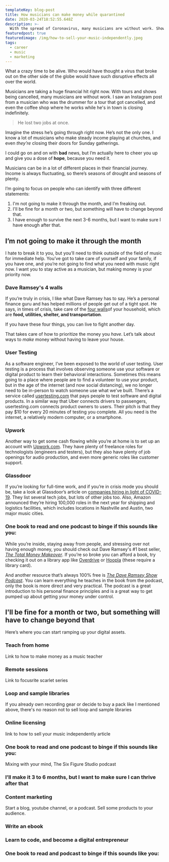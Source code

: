 ```yaml
---
templateKey: blog-post
title: How musicians can make money while quarantined
date: 2020-03-24T18:52:55.648Z
description: >-
  With the spread of Coronavirus, many musicians are without work. Shows and tours have been cancelled, and even churches have stopped gathering for the foreseeable future. I want to give musicians hope and ideas for how they can overcome financial hurdles in these difficult times.
featuredpost: true
featuredimage: /img/how-to-sell-your-music-independently.jpeg
tags:
  - career
  - music
  - marketing
---
```


What a crazy time to be alive. Who would have thought a virus that broke out on the other side of the globe would have such disruptive effects all over the world.

Musicians are taking a huge financial hit right now. With tours and shows being cancelled, many musicians are without work. I saw an Instagram post from a musician who was the drummer for a tour that got cancelled, and even the coffee shop where he works while he's in town is closing indefinitely.

> He lost two jobs at once.

Imagine the stress he’s going through right now. He’s not the only one. I know a lot of musicians who make steady income playing at churches, and even _they’re_ closing their doors for Sunday gatherings.

I could go on and on with **bad** news, but I’m actually here to cheer you up and give you a dose of **hope**, because you need it.

Musicians can be in a lot of different places in their financial journey. Income is always fluctuating, so there’s seasons of drought and seasons of plenty.

I’m going to focus on people who can identify with three different statements:

1. I'm not going to make it through the month, and I’m freaking out.
2. I'll be fine for a month or two, but something will have to change beyond that.
3. I have enough to survive the next 3-6 months, but I want to make sure I have enough after that.

## I’m not going to make it through the month

I hate to break it to you, but you’ll need to think outside of the field of music for immediate help. You’ve got to take care of yourself and your family, if you have one, and you’re not going to find what you need with music right now. I want you to stay active as a musician, but making money is your priority now.

### Dave Ramsey's 4 walls

If you’re truly in crisis, I like what Dave Ramsey has to say. He’s a personal finance guru and has helped millions of people get out of a tight spot. He says, in times of crisis, take care of the <a href="https://www.daveramsey.com/blog/4-things-you-must-budget" target="_blank" rel="noopener noreferrer">four walls</a>of your household, which are **food, utilities, shelter, and transportation**.

If you have these four things, you can live to fight another day.

That takes care of how to prioritize the money you _have_. Let’s talk about ways to _make_ money without having to leave your house.

### User Testing

As a software engineer, I’ve been exposed to the world of user testing. User testing is a process that involves observing someone use your software or digital product to learn their behavioral interactions. Sometimes this means going to a place where people are to find a volunteer to use your product, but in the age of the internet (and now social distancing), we no longer need to be in-person to watch someone use what we’ve built. There’s a service called <a href="https://www.usertesting.com/be-a-user-tester" target="_blank" rel="noopener noreferrer">usertesting.com</a> that pays people to test software and digital products. In a similar way that Uber connects drivers to passengers, usertesting.com connects product owners to users. Their pitch is that they pay \$10 for every 20 minutes of testing you complete. All you need is the internet, a relatively modern computer, or a smartphone.

### Upwork

Another way to get some cash flowing while you’re at home is to set up an account with <a href="https://www.upwork.com/freelance-jobs/" target="_blank" rel="noopener noreferrer">Upwork.com</a>. They have plenty of freelance roles for technologists (engineers and testers), but they also have plenty of job openings for audio production, and even more generic roles like customer support.

### Glassdoor

If you’re looking for full-time work, and if you’re in crisis mode you should be, take a look at Glassdoor’s article on <a href="https://www.glassdoor.com/blog/companies-eager-to-hire-now/" target="_blank" rel="noopener noreferrer">companies hiring in light of COVID-19</a>. They list several tech jobs, but lots of other jobs too. Also, Amazon announced they’re hiring 100,000 roles in the next year for shipping and logistics facilities, which includes locations in Nashville and Austin, two major music cities.

### One book to read and one podcast to binge if this sounds like you:

While you’re inside, staying away from people, and stressing over not having enough money, you should check out Dave Ramsey's #1 best seller, <a href="https://www.daveramsey.com/store/product/the-total-money-makeover-book-by-dave-ramsey" target="_blank" rel="noopener noreferrer">_The Total Money Makeover_</a>. If you’re so broke you can afford a book, try checking it out on a library app like <a href="https://www.overdrive.com/" target="_blank" rel="noopener noreferrer">Overdrive</a> or <a href="https://www.hoopladigital.com/" target="_blank" rel="noopener noreferrer">Hoopla</a> (these require a library card).

And another resource that’s always 100% free is <a href="https://www.daveramsey.com/show/" target="_blank" rel="noopener noreferrer">_The Dave Ramsey Show Podcast_</a>. You can learn everything he teaches in the book from the podcast, only the book is more direct and very practical. The podcast is a great introduction to his personal finance principles and is a great way to get pumped up about getting your money under control.

## I'll be fine for a month or two, but something will have to change beyond that

Here’s where you can start ramping up your digital assets.

### Teach from home

Link to how to make money as a music teacher

### Remote sessions

Link to focusrite scarlet series

### Loop and sample libraries

If you already own recording gear or decide to buy a pack like I mentioned above, there's no reason not to sell loop and sample libraries

### Online licensing

link to how to sell your music independently article

### One book to read and one podcast to binge if this sounds like you:

Mixing with your mind, The Six Figure Studio podcast

### I’ll make it 3 to 6 months, but I want to make sure I can thrive after that

### Content marketing

Start a blog, youtube channel, or a podcast. Sell some products to your audience.

### Write an ebook

### Learn to code, and become a digital entrepreneur

### One book to read and podcast to binge if this sounds like you:
